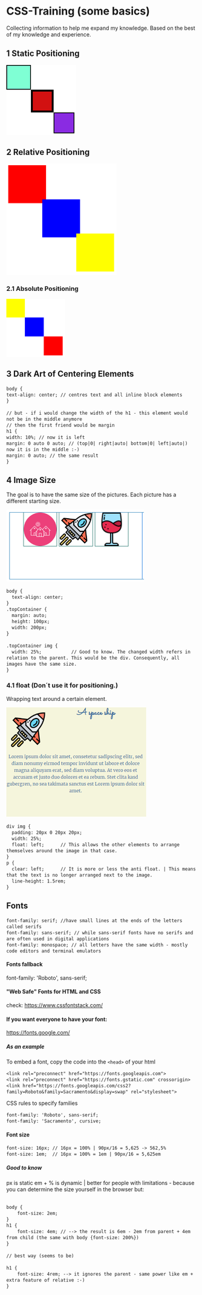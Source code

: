 # CSS-Training (some basics)

Collecting information to help me expand my knowledge.
Based on the best of my knowledge and experience.

## 1 Static Positioning

![Picture-of-1Round](https://github.com/kohoki/CSS-Training/blob/8c15f65797b72de0e3bc01f4052c57d8b063124d/1round/1round.png)

## 2 Relative Positioning

![Picture-of-2Round](https://github.com/kohoki/CSS-Training/blob/bf42cb7a09221b8d13c9ff1f29b79678f30572f6/2round/2round.png)

### 2.1 Absolute Positioning

![Picture-of-21Round](https://github.com/kohoki/CSS-Training/blob/00d9dd1a3b2b7d4cf2ca9100a28e3b8e060a5e50/2.1round/21round.png)

## 3 Dark Art of Centering Elements

```
body {
text-align: center; // centres text and all inline block elements
}

// but - if i would change the width of the h1 - this element would not be in the middle anymore
// then the first friend would be margin
h1 {
width: 10%; // now it is left
margin: 0 auto 0 auto; // (top|0| right|auto| bottom|0| left|auto|) now it is in the middle :-)
margin: 0 auto; // the same result
}
```

## 4 Image Size

The goal is to have the same size of the pictures. Each picture has a different starting size.

![Picture-of-4Round](https://github.com/kohoki/CSS-Training/blob/e018c79b7ee62a6bb33e337aa7f70fabbe9cf958/4round/2.png)

```
body {
  text-align: center;
}
.topContainer {
  margin: auto;
  height: 100px;
  width: 200px;
}

.topContainer img {
  width: 25%;           // Good to know. The changed width refers in relation to the parent. This would be the div. Consequently, all images have the same size.
}
```

### 4.1 float (Don´t use it for positioning.)

Wrapping text around a certain element.

![Picture-of-4.1Round](https://github.com/kohoki/CSS-Training/blob/e66addf55947b7e47bc63f722779ebed90783187/4.1round/1.png)

```
div img {
  padding: 20px 0 20px 20px;
  width: 25%;
  float: left;      // This allows the other elements to arrange themselves around the image in that case.
}
p {
  clear: left;      // It is more or less the anti float. | This means that the text is no longer arranged next to the image.
  line-height: 1.5rem;
}

```

## Fonts

```
font-family: serif; //have small lines at the ends of the letters called serifs
font-family: sans-serif; // while sans-serif fonts have no serifs and are often used in digital applications
font-family: monospace; // all letters have the same width - mostly code editors and terminal emulators
```

#### Fonts fallback

font-family: 'Roboto', sans-serif;

#### "Web Safe" Fonts for HTML and CSS

check:
https://www.cssfontstack.com/

#### If you want everyone to have your font:

https://fonts.google.com/

##### As an example

To embed a font, copy the code into the `<head>` of your html

```
<link rel="preconnect" href="https://fonts.googleapis.com">
<link rel="preconnect" href="https://fonts.gstatic.com" crossorigin>
<link href="https://fonts.googleapis.com/css2?family=Roboto&family=Sacramento&display=swap" rel="stylesheet">
```

CSS rules to specify families

```
font-family: 'Roboto', sans-serif;
font-family: 'Sacramento', cursive;
```

#### Font size

```
font-size: 16px; // 16px = 100% | 90px/16 = 5,625 -> 562,5%
font-size: 1em;  // 16px = 100% = 1em | 90px/16 = 5,625em
```

##### Good to know

px is static
em + % is dynamic | better for people with limitations - because you can determine the size yourself in the browser
but:

```

body {
    font-size: 2em;
}
h1 {
    font-size: 4em; // --> the result is 6em - 2em from parent + 4em from child (the same with body {font-size: 200%})
}

// best way (seems to be)

h1 {
    font-size: 4rem; --> it ignores the parent - same power like em + extra feature of relative :-)
}

```
